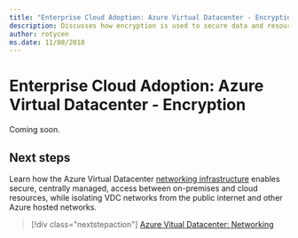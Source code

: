 ```yaml
---
title: "Enterprise Cloud Adoption: Azure Virtual Datacenter - Encryption" 
description: Discusses how encryption is used to secure data and resources in an Azure Virtual Datacenter.
author: rotycen
ms.date: 11/08/2018
---
```

# Enterprise Cloud Adoption: Azure Virtual Datacenter - Encryption

Coming soon.

## Next steps

Learn how the Azure Virtual Datacenter [networking infrastructure](vdc-networking.md) enables secure, centrally managed, access between on-premises and cloud resources, while isolating VDC networks from the public internet and other Azure hosted networks.

> [!div class="nextstepaction"]
> [Azure Vitual Datacenter: Networking](vdc-networking.md)